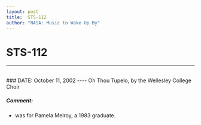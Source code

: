 ```yaml
---
layout: post
title:  STS-112
author: "NASA: Music to Wake Up By"
---
```


# STS-112
----
<br/>
### DATE: October 11, 2002
----
Oh Thou Tupelo, by the Wellesley College Choir

##### Comment:
* was for Pamela Melroy, a 1983 graduate.

